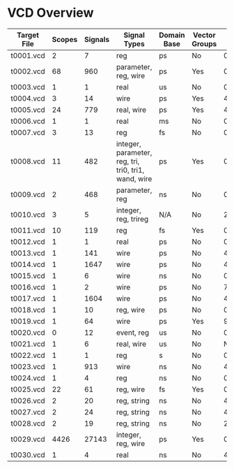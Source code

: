 # VCD Overview

| Target File | Scopes | Signals | Signal Types | Domain Base | Vector Groups | Time Start | Time End |
|-------------|--------|---------|--------------|-------------|---------------|------------|----------|
| t0001.vcd | 2 | 7 | reg | ps | No | 0 | 3980 |
| t0002.vcd | 68 | 960 | parameter, reg, wire | ps | Yes | 0 | 4392000 |
| t0003.vcd | 1 | 1 | real | us | No | 0 | 2396 |
| t0004.vcd | 3 | 14 | wire | ps | Yes | 40000 | 40000000 |
| t0005.vcd | 24 | 779 | real, wire | ps | Yes | 40000 | 38573898016 |
| t0006.vcd | 1 | 1 | real | ms | No | 0 | 35160 |
| t0007.vcd | 3 | 13 | reg | fs | No | 0 | 20400000000 |
| t0008.vcd | 11 | 482 | integer, parameter, reg, tri, tri0, tri1, wand, wire | ps | Yes | 0 | 4504000000 |
| t0009.vcd | 2 | 468 | parameter, reg | ns | No | 0 | 319980 |
| t0010.vcd | 3 | 5 | integer, reg, trireg | N/A | No | 2000 | 8040 |
| t0011.vcd | 10 | 119 | reg | fs | Yes | 0 | 20000000000 |
| t0012.vcd | 1 | 1 | real | ps | No | 0 | 40000000000000 |
| t0013.vcd | 1 | 141 | wire | ps | No | 4000 | 5904000 |
| t0014.vcd | 1 | 1647 | wire | ps | No | 4000 | 92944000 |
| t0015.vcd | 1 | 6 | wire | ns | No | 0 | 92 |
| t0016.vcd | 1 | 2 | wire | ps | No | 76000000000 | 152000000000 |
| t0017.vcd | 1 | 1604 | wire | ps | No | 4000 | 640064000 |
| t0018.vcd | 1 | 10 | reg, wire | ps | No | 0 | 11200 |
| t0019.vcd | 1 | 64 | wire | ps | Yes | 91451512556 | 144851415092 |
| t0020.vcd | 0 | 12 | event, reg | us | No | 0 | 11300 |
| t0021.vcd | 1 | 6 | real, wire | us | No | N/A | N/A |
| t0022.vcd | 1 | 1 | reg | s | No | 0 | 40 |
| t0023.vcd | 1 | 913 | wire | ns | No | 40 | 3712000 |
| t0024.vcd | 1 | 4 | reg | ns | No | 0 | 41200 |
| t0025.vcd | 22 | 61 | reg, wire | fs | Yes | 0 | 1220000 |
| t0026.vcd | 2 | 20 | reg, string | ns | No | 40 | 4000 |
| t0027.vcd | 2 | 24 | reg, string | ns | No | 40 | 10880 |
| t0028.vcd | 2 | 19 | reg, string | ns | No | 20 | 8000 |
| t0029.vcd | 4426 | 27143 | integer, reg, wire | ps | Yes | 0 | 249600000000000 |
| t0030.vcd | 1 | 4 | real | ns | No | 4 | 8 |
